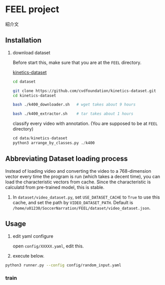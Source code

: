 # FEEL project

紹介文

## Installation

1. download dataset

    Before start this, make sure that you are at the `FEEL` directory.

    [kinetics-dataset](https://github.com/cvdfoundation/kinetics-dataset/tree/main)

    ```bash
    cd dataset

    git clone https://github.com/cvdfoundation/kinetics-dataset.git
    cd kinetics-dataset

    bash ./k400_downloader.sh   # wget takes about 9 hours

    bash ./k400_extractor.sh    # tar takes about 1 hours
    ```

    classify every video with annotation. (You are supposed to be at `FEEL` directory)

    ```py
    cd data/kinetics-dataset
    python3 arrange_by_classes.py ./k400
    ```

## Abbreviating Dataset loading process

Instead of loading video and converting the video to a 768-dimension vector every time the program is run (which takes a decent time), you can load the characteristic vectors from cache. Since the characteristic is calculatd from pre-trained model, this is stable.

1. In `dataset/video_dataset.py`, set `USE_DATASET_CACHE` to `True` to use this cache, and set the path by `VIDEO_DATASET_PATH`. Default is `/home/u01230/SoccerNarration/FEEL/dataset/video_dataset.json`.

## Usage

1. edit yaml configure

    open `config/XXXXX.yaml`, edit this.

2. execute below.

```sh
python3 runner.py --config config/random_input.yaml
```

### train

